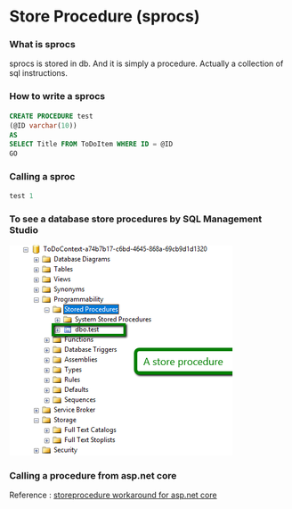 # Store Procedure (sprocs)

### What is sprocs
sprocs is stored in db. And it is simply a procedure. Actually a collection of sql instructions.


### How to write a sprocs
```sql
CREATE PROCEDURE test
(@ID varchar(10))
AS 
SELECT Title FROM ToDoItem WHERE ID = @ID
GO
```

### Calling a sproc
```sql
test 1
```

### To see a database store procedures by SQL Management Studio
![store_procedure](./img/store_procedure.png)


### Calling a procedure from asp.net core
Reference : [storeprocedure workaround for asp.net core](https://forums.asp.net/t/2098192.aspx?How+to+call+a+stored+procedure+from+ASP+net+core)
